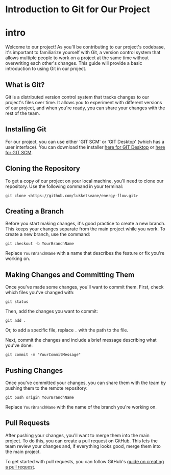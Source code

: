 # Introduction to Git for Our Project

# intro

Welcome to our project! As you'll be contributing to our project's codebase, it's important to familiarize yourself with Git, a version control system that allows multiple people to work on a project at the same time without overwriting each other's changes. This guide will provide a basic introduction to using Git in our project.

## What is Git?

Git is a distributed version control system that tracks changes to our project's files over time. It allows you to experiment with different versions of our project, and when you're ready, you can share your changes with the rest of the team.

## Installing Git

For our project, you can use either 'GIT SCM' or 'GIT Desktop' (which has a user interface). You can download the installer [here for GIT Desktop](https://desktop.github.com/) or [here for GIT SCM](https://git-scm.com/downloads).

## Cloning the Repository

To get a copy of our project on your local machine, you'll need to clone our repository. Use the following command in your terminal:

```
git clone <https://github.com/lukketsvane/energy-flow.git>

```

## Creating a Branch

Before you start making changes, it's good practice to create a new branch. This keeps your changes separate from the main project while you work. To create a new branch, use the command:

```
git checkout -b YourBranchName

```

Replace `YourBranchName` with a name that describes the feature or fix you're working on.

## Making Changes and Committing Them

Once you've made some changes, you'll want to commit them. First, check which files you've changed with:

```
git status

```

Then, add the changes you want to commit:

```
git add .

```

Or, to add a specific file, replace `.` with the path to the file.

Next, commit the changes and include a brief message describing what you've done:

```
git commit -m "YourCommitMessage"

```

## Pushing Changes

Once you've committed your changes, you can share them with the team by pushing them to the remote repository:

```
git push origin YourBranchName

```

Replace `YourBranchName` with the name of the branch you're working on.

## Pull Requests

After pushing your changes, you'll want to merge them into the main project. To do this, you can create a pull request on GitHub. This lets the team review your changes and, if everything looks good, merge them into the main project.

To get started with pull requests, you can follow GitHub's [guide on creating a pull request](https://docs.github.com/en/github/collaborating-with-issues-and-pull-requests/creating-a-pull-request).